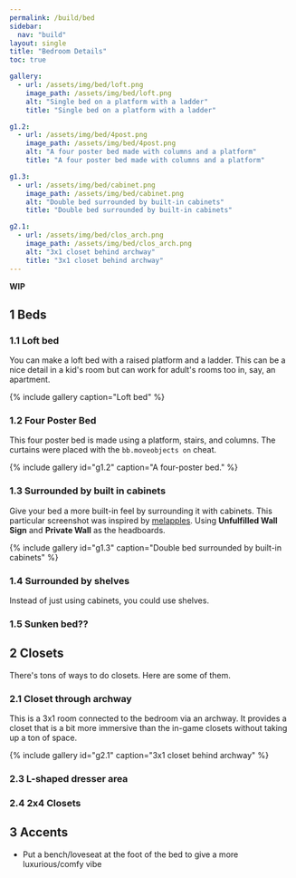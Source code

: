 ```yaml
---
permalink: /build/bed
sidebar:
  nav: "build"
layout: single
title: "Bedroom Details"
toc: true

gallery:
  - url: /assets/img/bed/loft.png
    image_path: /assets/img/bed/loft.png
    alt: "Single bed on a platform with a ladder"
    title: "Single bed on a platform with a ladder"

g1.2:
  - url: /assets/img/bed/4post.png
    image_path: /assets/img/bed/4post.png
    alt: "A four poster bed made with columns and a platform"
    title: "A four poster bed made with columns and a platform"

g1.3:
  - url: /assets/img/bed/cabinet.png
    image_path: /assets/img/bed/cabinet.png
    alt: "Double bed surrounded by built-in cabinets"
    title: "Double bed surrounded by built-in cabinets"

g2.1:
  - url: /assets/img/bed/clos_arch.png
    image_path: /assets/img/bed/clos_arch.png
    alt: "3x1 closet behind archway"
    title: "3x1 closet behind archway"
---
```


**WIP**

## 1 Beds

### 1.1 Loft bed

You can make a loft bed with a raised platform and a ladder. This can be a nice detail in a kid's room but can work for adult's rooms too in, say, an apartment. 

{% include gallery caption="Loft bed" %}

### 1.2 Four Poster Bed

This four poster bed is made using a platform, stairs, and columns. The curtains were placed with the `bb.moveobjects on` cheat.

{% include gallery id="g1.2" caption="A four-poster bed." %}

### 1.3 Surrounded by built in cabinets

Give your bed a more built-in feel by surrounding it with cabinets. This particular screenshot was inspired by [melapples](https://www.thesimsresource.com/downloads/details/category/sims4-lots-residential/title/amanda-no-cc/id/1505501/). Using **Unfulfilled Wall Sign** and **Private Wall** as the headboards.

{% include gallery id="g1.3" caption="Double bed surrounded by built-in cabinets" %}

### 1.4 Surrounded by shelves

Instead of just using cabinets, you could use shelves. 

### 1.5 Sunken bed??

## 2 Closets

There's tons of ways to do closets. Here are some of them.

### 2.1 Closet through archway

This is a 3x1 room connected to the bedroom via an archway. It provides a closet that is a bit more immersive than the in-game closets without taking up a ton of space.

{% include gallery id="g2.1" caption="3x1 closet behind archway" %}

### 2.3 L-shaped dresser area

### 2.4 2x4 Closets




## 3 Accents
* Put a bench/loveseat at the foot of the bed to give a more luxurious/comfy vibe



